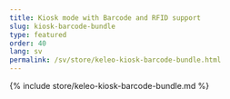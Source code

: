 ```yaml
---
title: Kiosk mode with Barcode and RFID support
slug: kiosk-barcode-bundle
type: featured
order: 40
lang: sv
permalink: /sv/store/keleo-kiosk-barcode-bundle.html
---
```


{% include store/keleo-kiosk-barcode-bundle.md %}
